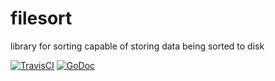 # filesort

library for sorting capable of storing data being sorted to disk

[![TravisCI](https://travis-ci.org/trinitum/go-filesort.svg?branch=master)](https://travis-ci.org/trinitum/go-filesort)
[![GoDoc](https://godoc.org/github.com/trinitum/go-filesort?status.svg)](http://godoc.org/github.com/trinitum/go-filesort)
